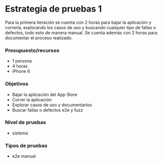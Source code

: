 # Estrategia de pruebas 1

Para la primera iteración se cuenta con 2 horas para bajar la aplicación y correrla, explorando los casos de uso y buscando cualquier tipo de fallas o defectos, todo esto de manera manual. Se cuenta además con 2 horas para documentar el proceso realizado.

### Presupuesto/recursos
- 1 persona
- 4 horas
- iPhone 6

### Objetivos
- Bajar la aplicación del App Store
- Correr la aplicación
- Explorar casos de uso y documentarlos
- Buscar fallas o defectos e2e y fuzz

### Nivel de pruebas
- sistema

### Tipos de pruebas
- e2e manual
